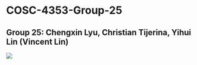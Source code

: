 # COSC-4353-Group-25


<h2>Group 25: Chengxin Lyu, Christian Tijerina, Yihui Lin (Vincent Lin)</h2>
<img src="https://github.com/Yldx/COSC-4353-Group-25/blob/main/Timeline.png">
